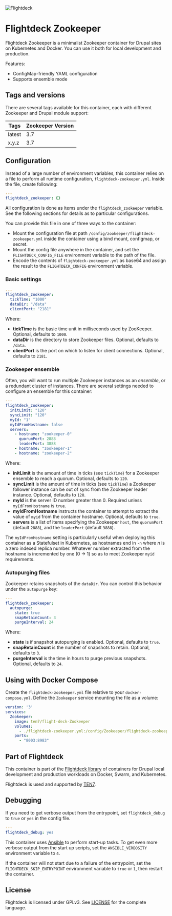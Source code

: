 ![Flightdeck](https://raw.githubusercontent.com/ten7/flight-deck/master/flightdeck-logo.png)

# Flightdeck Zookeeper

Flightdeck Zookeeper is a minimalist Zookeeper container for Drupal sites on Kubernetes and Docker. You can use it both for local development and production.

Features:
* ConfigMap-friendly YAML configuration
* Supports ensemble mode

## Tags and versions

There are several tags available for this container, each with different Zookeeper and Drupal module support:

| Tags | Zookeeper Version |
| ---- | ----------------- |
| latest | 3.7 |
| x.y.z | 3.7 |


## Configuration

Instead of a large number of environment variables, this container relies on a file to perform all runtime configuration, `flightdeck-zookeeper.yml`. Inside the file, create following:

```yaml
---
flightdeck_zookeeper: {}
```

All configuration is done as items under the `flightdeck_zookeeper` variable. See the following sections for details as to particular configurations.

You can provide this file in one of three ways to the container:

* Mount the configuration file at path `/config/zookeeper/flightdeck-zookeeper.yml` inside the container using a bind mount, configmap, or secret.
* Mount the config file anywhere in the container, and set the `FLIGHTDECK_CONFIG_FILE` environment variable to the path of the file.
* Encode the contents of `flightdeck-zookeeper.yml` as base64 and assign the result to the `FLIGHTDECK_CONFIG` environment variable.

### Basic settings

```yaml
---
flightdeck_zookeeper:
  tickTime: "1000"
  dataDir: "/data"
  clientPort: "2181"
```

Where:
* **tickTime** is the basic time unit in milliseconds used by ZooKeeper. Optional, defaults to `1000`.
* **dataDir** is the directory to store Zookeeper files. Optional, defaults to `/data`.
* **clientPort** is the port on which to listen for client connections. Optional, defaults to `2181`.

### Zookeeper ensemble

Often, you will want to run multiple Zookeeper instances as an *ensemble*, or a redundant cluster of instances. There are several settings needed to configure an ensemble for this container:

```yaml
---
flightdeck_zookeeper:
  initLimit: "120"
  syncLimit: "120"
  myId: "1"
  myIdFromHostname: false
  servers:
    - hostname: "zookeeper-0"
      quorumPort: 2888
      leaderPort: 3888
    - hostname: "zookeeper-1"
    - hostname: "zookeeper-2"
```

Where:
* **initLimit** is the amount of time in ticks (see `tickTime`) for a Zookeeper ensemble to reach a quorum. Optional, defaults to `120`.
* **syncLimit** is the amount of time in ticks (see `tickTime`) a Zookeeper follower instance can be out of sync from the Zookeeper leader instance. Optional, defaults to `120`.
* **myId** is the server ID number greater than 0. Required unless `myIdFromHostname` is `true`.
* **myIdFromHostname** instructs the container to attempt to extract the value of `myid` from the container hostname. Optional, defaults to `true`.
* **servers** is a list of items specifying the Zookeeper `host`, the `quorumPort` (default `2888`), and the `leaderPort` (default `3888`).

The `myIdFromHostname` setting is particularly useful when deploying this container as a Statefulset in Kubernetes, as hostnames end in `-n` where *n* is a zero indexed replica number. Whatever number extracted from the hostname is incremented by one (0 -> 1) so as to meet Zookeeper `myid` requirements.

### Autopurging files

Zookeeper retains snapshots of the `dataDir`. You can control this behavior under the `autopurge` key:

```yaml
---
flightdeck_zookeeper:
  autopurge:
    state: true
    snapRetainCount: 3
    purgeInterval: 24
```

Where:
* **state** is if snapshot autopurging is enabled. Optional, defaults to `true`.
* **snapRetainCount** is the number of snapshots to retain. Optional, defaults to `3`.
* **purgeInterval** is the time in hours to purge previous snapshots. Optional, defaults to `24`.

## Using with Docker Compose

Create the `flightdeck-zookeeper.yml` file relative to your `docker-compose.yml`. Define the `Zookeeper` service mounting the file as a volume:

```yaml
version: '3'
services:
  Zookeeper:
    image: ten7/flight-deck-Zookeeper
    volumes:
      - ./flightdeck-zookeeper.yml:/config/Zookeeper/flightdeck-zookeeper.yml
    ports:
      - "8003:8983"
```

## Part of Flightdeck

This container is part of the [Flightdeck library](https://github.com/ten7/flight-deck) of containers for Drupal local development and production workloads on Docker, Swarm, and Kubernetes.

Flightdeck is used and supported by [TEN7](https://ten7.com/).


## Debugging

If you need to get verbose output from the entrypoint, set `flightdeck_debug` to `true` or `yes` in the config file.

```yaml
---
flightdeck_debug: yes
```

This container uses [Ansible](https://www.ansible.com/) to perform start-up tasks. To get even more verbose output from the start up scripts, set the `ANSIBLE_VERBOSITY` environment variable to `4`.

If the container will not start due to a failure of the entrypoint, set the `FLIGHTDECK_SKIP_ENTRYPOINT` environment variable to `true` or `1`, then restart the container.

## License

Flightdeck is licensed under GPLv3. See [LICENSE](https://raw.githubusercontent.com/ten7/flight-deck/master/LICENSE) for the complete language.
